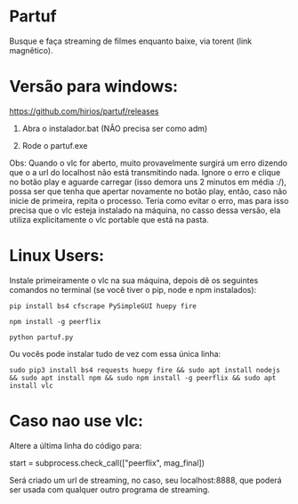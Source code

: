 # Partuf
Busque e faça streaming de filmes enquanto baixe, via torent (link magnêtico). 

# Versão para windows:

https://github.com/hirios/partuf/releases

1) Abra o instalador.bat (NÂO precisa ser como adm)

2) Rode o partuf.exe

Obs: Quando o vlc for aberto, muito provavelmente surgirá um erro dizendo que o a url do localhost não está transmitindo nada. Ignore o erro e clique no botão play e aguarde carregar (isso demora uns 2 minutos em média :/), possa ser que tenha que apertar novamente no botão play, então, caso não inicie de primeira, repita o processo.
Teria como evitar o erro, mas para isso precisa que o vlc esteja instalado na máquina, no casso dessa versão, ela utiliza explicitamente o vlc portable que está na pasta.

# Linux Users:

Instale primeiramente o vlc na sua máquina, depois dê os seguintes comandos no terminal (se você tiver o pip, node e npm instalados):

```pip install bs4 cfscrape PySimpleGUI huepy fire```

```npm install -g peerflix```

```python partuf.py```

Ou vocês pode instalar tudo de vez com essa única linha:

```sudo pip3 install bs4 requests huepy fire && sudo apt install nodejs && sudo apt install npm && sudo npm install -g peerflix && sudo apt install vlc```

# Caso nao use vlc:
Altere a última linha do código para:

start = subprocess.check_call(["peerflix", mag_final])

Será criado um url de streaming, no caso, seu localhost:8888, que poderá ser usada com qualquer outro programa de streaming.
